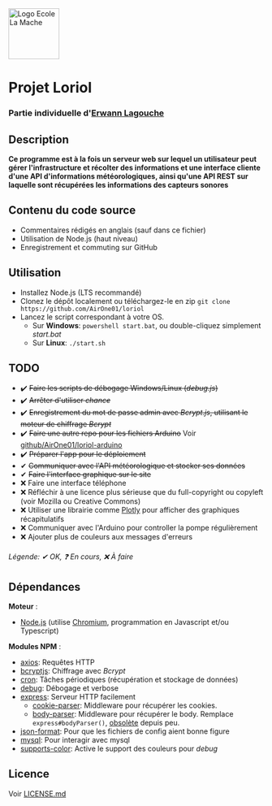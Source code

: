 <img src="https://file.diplomeo-static.com/file/00/00/01/46/14677.svg" alt="Logo Ecole La Mache" title="Ecole La Mache" height="100"/>

# Projet Loriol
### Partie individuelle d'<u>Erwann Lagouche</u>
## Description
**Ce programme est à la fois un serveur web sur lequel un utilisateur peut gérer l'infrastructure et récolter des informations et une interface cliente d'une API d'informations météorologiques, ainsi qu'une API REST sur laquelle sont récupérées les informations des capteurs sonores**

## Contenu du code source
* Commentaires rédigés en anglais (sauf dans ce fichier)
* Utilisation de Node.js (haut niveau)
* Enregistrement et commuting sur GitHub

## Utilisation
* Installez Node.js (LTS recommandé)
* Clonez le dépôt localement ou téléchargez-le en zip
`git clone https://github.com/AirOne01/loriol`
* Lancez le script correspondant à votre OS.
   * Sur **Windows**: `powershell start.bat`, ou double-cliquez simplement *start.bat*
   * Sur **Linux**: `./start.sh`
   
## TODO
* ✔️ ~~Faire les scripts de débogage Windows/Linux (*debug.js*)~~
* ✔️ ~~Arrêter d'utiliser *chance*~~
* ✔️ ~~Enregistrement du mot de passe admin avec *Bcrypt.js*, utilisant le moteur de chiffrage *Bcrypt*~~
* ✔️ ~~Faire une autre repo pour les fichiers Arduino~~ Voir [github/AirOne01/loriol-arduino](https://github.com/AirOne01/loriol-arduino)
* ✔️ ~~Préparer l'app pour le déploiement~~
* ✔ ~~Communiquer avec l'API météorologique et stocker ses données~~
* ✔ ~~Faire l'interface graphique sur le site~~
* ❌ Faire une interface téléphone
* ❌ Réfléchir à une licence plus sérieuse que du full-copyright ou copyleft (voir Mozilla ou Creative Commons)
* ❌ Utiliser une librairie comme [Plotly](https://plotly.com/nodejs/) pour afficher des graphiques récapitulatifs
* ❌ Communiquer avec l'Arduino pour controller la pompe régulièrement
* ❌ Ajouter plus de couleurs aux messages d'erreurs
###### Légende: ✔ *OK*, ❓ *En cours*, ❌ *À faire*

## Dépendances
**Moteur** :
* [Node.js](https://nodejs.org/fr/) (utilise [Chromium](https://fr.wikipedia.org/wiki/Chromium), programmation en Javascript et/ou Typescript)

**Modules NPM** :
* [axios](https://www.npmjs.com/package/axios): Requêtes HTTP
* [bcryptjs](https://www.npmjs.com/package/bcryptjs): Chiffrage avec *Bcrypt*
* [cron](https://www.npmjs.com/package.cron): Tâches périodiques (récupération et stockage de données)
* [debug](https://www.npmjs.com/package/debug): Débogage et verbose
* [express](https://www.npmjs.com/package/express): Serveur HTTP facilement
    * [cookie-parser](https://www.npmjs.com/package/cookie-parser): Middleware pour récupérer les cookies.
    * [body-parser](https://www.npmjs.com/package/body-parser): Middleware pour récupérer le body. Remplace `express#bodyParser()`, [obsolète](https://github.com/expressjs/body-parser/commit/b7420f8dc5c8b17a277c9e50d72bbaf3086a3900) depuis peu.
* [json-format](https://www.npmjs.com/package/json-format): Pour que les fichiers de config aient bonne figure
* [mysql](https://www.npmjs.com/package/mysql): Pour interagir avec mysql
* [supports-color](https://www.npmjs.com/package/supports-color): Active le support des couleurs pour *debug*

## Licence
Voir [LICENSE.md](./LICENSE.md)

